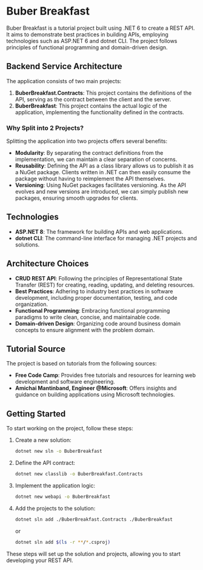 # Buber Breakfast

Buber Breakfast is a tutorial project built using .NET 6 to create a REST API. It aims to demonstrate best practices in building APIs, employing technologies such as ASP.NET 6 and dotnet CLI. The project follows principles of functional programming and domain-driven design.

## Backend Service Architecture

The application consists of two main projects:

1. **BuberBreakfast.Contracts**: This project contains the definitions of the API, serving as the contract between the client and the server.
2. **BuberBreakfast**: This project contains the actual logic of the application, implementing the functionality defined in the contracts.

### Why Split into 2 Projects?

Splitting the application into two projects offers several benefits:

- **Modularity**: By separating the contract definitions from the implementation, we can maintain a clear separation of concerns.
- **Reusability**: Defining the API as a class library allows us to publish it as a NuGet package. Clients written in .NET can then easily consume the package without having to reimplement the API themselves.
- **Versioning**: Using NuGet packages facilitates versioning. As the API evolves and new versions are introduced, we can simply publish new packages, ensuring smooth upgrades for clients.

## Technologies

- **ASP.NET 8**: The framework for building APIs and web applications.
- **dotnet CLI**: The command-line interface for managing .NET projects and solutions.

## Architecture Choices

- **CRUD REST API**: Following the principles of Representational State Transfer (REST) for creating, reading, updating, and deleting resources.
- **Best Practices**: Adhering to industry best practices in software development, including proper documentation, testing, and code organization.
- **Functional Programming**: Embracing functional programming paradigms to write clean, concise, and maintainable code.
- **Domain-driven Design**: Organizing code around business domain concepts to ensure alignment with the problem domain.

## Tutorial Source

The project is based on tutorials from the following sources:

- **Free Code Camp**: Provides free tutorials and resources for learning web development and software engineering.
- **Amichai Mantinband, Engineer @Microsoft**: Offers insights and guidance on building applications using Microsoft technologies.

## Getting Started

To start working on the project, follow these steps:

1. Create a new solution:
   ```bash
   dotnet new sln -o BuberBreakfast
   ```

2. Define the API contract:
   ```bash
   dotnet new classlib -o BuberBreakfast.Contracts
   ```

3. Implement the application logic:
   ```bash
   dotnet new webapi -o BuberBreakfast
   ```

4. Add the projects to the solution:
   ```bash
   dotnet sln add ./BuberBreakfast.Contracts ./BuberBreakfast
   ```
   or
   ```bash
   dotnet sln add $(ls -r **/*.csproj)
   ```

These steps will set up the solution and projects, allowing you to start developing your REST API.

